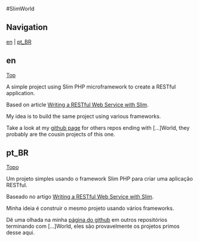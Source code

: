 #SlimWorld

## Navigation
[en][] | [pt_BR][]

## en
[Top][]

A simple project using Slim PHP microframework to create a RESTful
application.

Based on article
[Writing a RESTful Web Service with Slim](http://phpmaster.com/writing-a-restful-web-service-with-slim/).

My idea is to build the same project using various frameworks.

Take a look at my [github page](https://github.com/rogeriopradoj) for
others repos ending with [...]World, they probably are the cousin projects of
this one.

## pt_BR
[Topo][]

Um projeto simples usando o framework Slim PHP para criar uma aplicação
RESTful.

Baseado no artigo
[Writing a RESTful Web Service with Slim](http://phpmaster.com/writing-a-restful-web-service-with-slim/).

Minha ideia é construir o mesmo projeto usando vários frameworks.

Dê uma olhada na minha [página do github](https://github.com/rogeriopradoj)
em outros repositórios terminando com [...]World, eles são provavelmente os
projetos primos desse aqui.

[Top]: #navigation
[Topo]: #navigation
[en]: #en
[pt_BR]: #pt_br